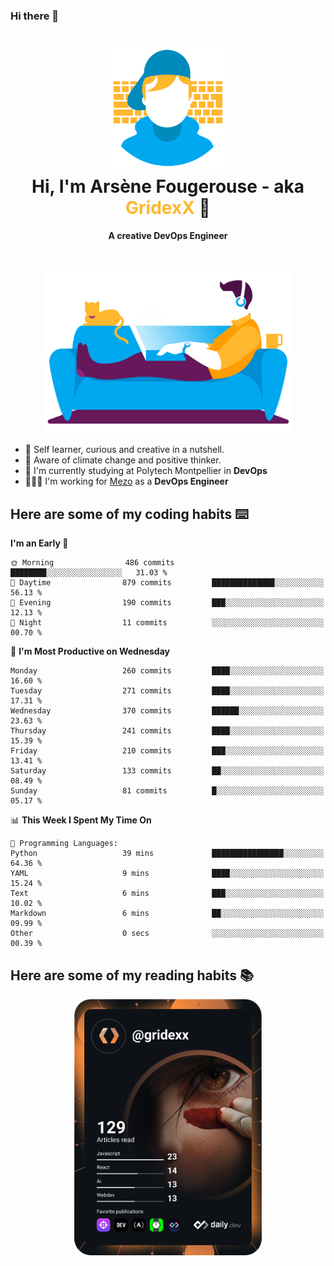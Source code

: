 ### Hi there 👋

<!--
**GridexX/gridexx** is a ✨ _special_ ✨ repository because its `README.md` (this file) appears on your GitHub profile.

Here are some ideas to get you started:

- 🔭 I’m currently working on ...
- 🌱 I’m currently learning ...
- 👯 I’m looking to collaborate on ...
- 🤔 I’m looking for help with ...
- 💬 Ask me about ...
- 📫 How to reach me: ...
- 😄 Pronouns: ...
- ⚡ Fun fact: ...
-->


<!-- Header -->
<h1 align="center">
  <img src="./images/user_profile.png" width="200">
  <br>
  Hi, I'm Arsène Fougerouse - aka <span style="color:#ffb72e">GridexX</span> 👋
</h1>


<p align="center">
  <b>A creative DevOps Engineer </b>
</p>
<br/>
<p align="center">
  <img src="./images/man_couch.png" width="400">
</p>

- 🎨 Self learner, curious and creative in a nutshell. 
- 🌱 Aware of climate change and positive thinker.
- 📕 I'm currently studying at Polytech Montpellier in **DevOps**
- 👨🏻‍💻 I'm working for [Mezo](https://meso-lr.umontpellier.fr/) as a **DevOps Engineer**


## Here are some of my coding habits ⌨️

<!-- Add a section about tech and Ops stack
  Like this one : https://github.com/Xanthus58#-tech-stack
-->
<!--START_SECTION:waka-->
**I'm an Early 🐤** 

```text
🌞 Morning                486 commits         ████████░░░░░░░░░░░░░░░░░   31.03 % 
🌆 Daytime                879 commits         ██████████████░░░░░░░░░░░   56.13 % 
🌃 Evening                190 commits         ███░░░░░░░░░░░░░░░░░░░░░░   12.13 % 
🌙 Night                  11 commits          ░░░░░░░░░░░░░░░░░░░░░░░░░   00.70 % 
```
📅 **I'm Most Productive on Wednesday** 

```text
Monday                   260 commits         ████░░░░░░░░░░░░░░░░░░░░░   16.60 % 
Tuesday                  271 commits         ████░░░░░░░░░░░░░░░░░░░░░   17.31 % 
Wednesday                370 commits         ██████░░░░░░░░░░░░░░░░░░░   23.63 % 
Thursday                 241 commits         ████░░░░░░░░░░░░░░░░░░░░░   15.39 % 
Friday                   210 commits         ███░░░░░░░░░░░░░░░░░░░░░░   13.41 % 
Saturday                 133 commits         ██░░░░░░░░░░░░░░░░░░░░░░░   08.49 % 
Sunday                   81 commits          █░░░░░░░░░░░░░░░░░░░░░░░░   05.17 % 
```


📊 **This Week I Spent My Time On** 

```text
💬 Programming Languages: 
Python                   39 mins             ████████████████░░░░░░░░░   64.36 % 
YAML                     9 mins              ████░░░░░░░░░░░░░░░░░░░░░   15.24 % 
Text                     6 mins              ███░░░░░░░░░░░░░░░░░░░░░░   10.02 % 
Markdown                 6 mins              ██░░░░░░░░░░░░░░░░░░░░░░░   09.99 % 
Other                    0 secs              ░░░░░░░░░░░░░░░░░░░░░░░░░   00.39 % 
```


<!--END_SECTION:waka-->

## Here are some of my reading habits 📚
<div  align="center">
  <img src="./images/devcard.svg" width="300">
</div>

